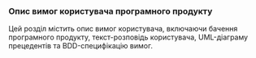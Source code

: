 ### Опис вимог користувача програмного продукту
Цей розділ містить опис вимог користувача, включаючи бачення програмного продукту, текст-розповідь користувача, UML-діаграму прецедентів та BDD-специфікацію вимог.
